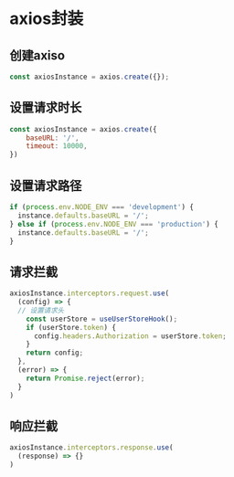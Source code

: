 # axios封装

## 创建axiso

```javascript
const axiosInstance = axios.create({});
```

## 设置请求时长

```javascript
const axiosInstance = axios.create({
    baseURL: '/',
    timeout: 10000,
})
```

## 设置请求路径

```javascript
if (process.env.NODE_ENV === 'development') {
  instance.defaults.baseURL = '/';
} else if (process.env.NODE_ENV === 'production') {
  instance.defaults.baseURL = '/';
}
```

## 请求拦截

```javascript
axiosInstance.interceptors.request.use(
  (config) => {
  // 设置请求头
    const userStore = useUserStoreHook();
    if (userStore.token) {
      config.headers.Authorization = userStore.token;
    }
    return config;
  },
  (error) => {
    return Promise.reject(error);
  }
)
```

## 响应拦截

```javascript
axiosInstance.interceptors.response.use(
  (response) => {}
)
```


